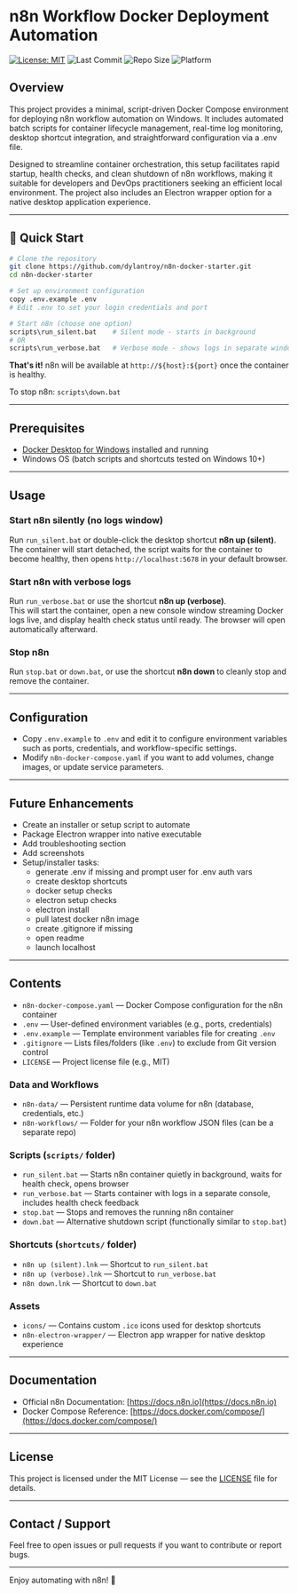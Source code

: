 # n8n Workflow Docker Deployment Automation

[![License: MIT](https://img.shields.io/badge/License-MIT-yellow.svg)](https://opensource.org/licenses/MIT)
![Last Commit](https://img.shields.io/github/last-commit/yourusername/your-repo-name)
![Repo Size](https://img.shields.io/github/repo-size/yourusername/your-repo-name)
![Platform](https://img.shields.io/badge/platform-Windows-blue)

## Overview  
This project provides a minimal, script-driven Docker Compose environment for deploying n8n workflow automation on Windows. It includes automated batch scripts for container lifecycle management, real-time log monitoring, desktop shortcut integration, and straightforward configuration via a .env file.

Designed to streamline container orchestration, this setup facilitates rapid startup, health checks, and clean shutdown of n8n workflows, making it suitable for developers and DevOps practitioners seeking an efficient local environment. The project also includes an Electron wrapper option for a native desktop application experience.

---

## 🚀 Quick Start

```bash
# Clone the repository
git clone https://github.com/dylantroy/n8n-docker-starter.git
cd n8n-docker-starter

# Set up environment configuration
copy .env.example .env
# Edit .env to set your login credentials and port

# Start n8n (choose one option)
scripts\run_silent.bat    # Silent mode - starts in background
# OR
scripts\run_verbose.bat   # Verbose mode - shows logs in separate window
```

**That's it!** n8n will be available at `http://${host}:${port}` once the container is healthy.

To stop n8n: `scripts\down.bat`

---

## Prerequisites

- [Docker Desktop for Windows](https://www.docker.com/products/docker-desktop) installed and running  
- Windows OS (batch scripts and shortcuts tested on Windows 10+)

---

## Usage

### Start n8n silently (no logs window)  
Run `run_silent.bat` or double-click the desktop shortcut **n8n up (silent)**.  
The container will start detached, the script waits for the container to become healthy, then opens `http://localhost:5678` in your default browser.

### Start n8n with verbose logs  
Run `run_verbose.bat` or use the shortcut **n8n up (verbose)**.  
This will start the container, open a new console window streaming Docker logs live, and display health check status until ready. The browser will open automatically afterward.

### Stop n8n  
Run `stop.bat` or `down.bat`, or use the shortcut **n8n down** to cleanly stop and remove the container.

---

## Configuration

- Copy `.env.example` to `.env` and edit it to configure environment variables such as ports, credentials, and workflow-specific settings.
- Modify `n8n-docker-compose.yaml` if you want to add volumes, change images, or update service parameters.

---

## Future Enhancements

- Create an installer or setup script to automate
- Package Electron wrapper into native executable
- Add troubleshooting section
- Add screenshots
- Setup/installer tasks:
	- generate .env if missing and prompt user for .env auth vars
	- create desktop shortcuts
	- docker setup checks
	- electron setup checks
	- electron install
	- pull latest docker n8n image
	- create .gitignore if missing
	- open readme
	- launch localhost

---

## Contents

- `n8n-docker-compose.yaml` — Docker Compose configuration for the n8n container  
- `.env` — User-defined environment variables (e.g., ports, credentials)  
- `.env.example` — Template environment variables file for creating `.env`  
- `.gitignore` — Lists files/folders (like `.env`) to exclude from Git version control  
- `LICENSE` — Project license file (e.g., MIT)

### Data and Workflows  
- `n8n-data/` — Persistent runtime data volume for n8n (database, credentials, etc.)  
- `n8n-workflows/` — Folder for your n8n workflow JSON files (can be a separate repo)  

### Scripts (`scripts/` folder)
- `run_silent.bat` — Starts n8n container quietly in background, waits for health check, opens browser  
- `run_verbose.bat` — Starts container with logs in a separate console, includes health check feedback  
- `stop.bat` — Stops and removes the running n8n container  
- `down.bat` — Alternative shutdown script (functionally similar to `stop.bat`)

### Shortcuts (`shortcuts/` folder)
- `n8n up (silent).lnk` — Shortcut to `run_silent.bat`  
- `n8n up (verbose).lnk` — Shortcut to `run_verbose.bat`  
- `n8n down.lnk` — Shortcut to `down.bat`

### Assets
- `icons/` — Contains custom `.ico` icons used for desktop shortcuts
- `n8n-electron-wrapper/` — Electron app wrapper for native desktop experience

---

## Documentation

- Official n8n Documentation: [https://docs.n8n.io](https://docs.n8n.io)
- Docker Compose Reference: [https://docs.docker.com/compose/](https://docs.docker.com/compose/)

---

## License

This project is licensed under the MIT License — see the [LICENSE](LICENSE) file for details.

---

## Contact / Support

Feel free to open issues or pull requests if you want to contribute or report bugs.

---

Enjoy automating with n8n! 🚀
